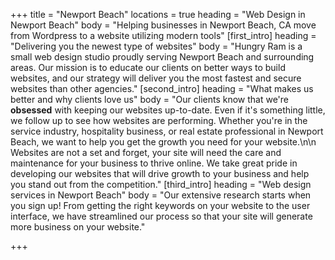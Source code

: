 +++
title = "Newport Beach"
locations = true
heading = "Web Design in Newport Beach"
body = "Helping businesses in Newport Beach, CA move from Wordpress to a website utilizing modern tools"
[first_intro]
heading = "Delivering you the newest type of websites"
body = "Hungry Ram is a small web design studio proudly serving Newport Beach and surrounding areas. Our mission is to educate our clients on better ways to build websites, and our strategy will deliver you the most fastest and secure websites than other agencies."
[second_intro]
heading = "What makes us better and why clients love us"
body = "Our clients know that we're **obsessed** with keeping our websites up-to-date. Even if it's something little, we follow up to see how websites are performing. Whether you're in the service industry, hospitality business, or real estate professional in Newport Beach, we want to help you get the growth you need for your website.\n\n Websites are not a set and forget, your site will need the care and maintenance for your business to thrive online. We take great pride in developing our websites that will drive growth to your business and help you stand out from the competition."
[third_intro]
heading = "Web design services in Newport Beach"
body = "Our extensive research starts when you sign up! From getting the right keywords on your website to the user interface, we have streamlined our process so that your site will generate more business on your website."

+++